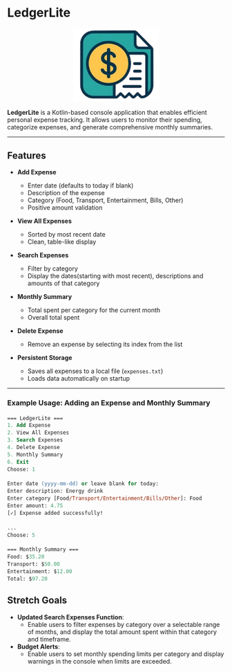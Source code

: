 # LedgerLite

<p align="center">
  <img src="Expense-Tracker/img/Ledger.png" alt="LedgerLite Logo" width="200">
</p>

**LedgerLite** is a Kotlin-based console application that enables efficient personal expense tracking. It allows users to monitor their spending, categorize expenses, and generate comprehensive monthly summaries.

---

## Features  

- **Add Expense**  
  - Enter date (defaults to today if blank)  
  - Description of the expense  
  - Category (Food, Transport, Entertainment, Bills, Other)  
  - Positive amount validation  

- **View All Expenses**  
  - Sorted by most recent date  
  - Clean, table-like display  

- **Search Expenses**  
  - Filter by category
  - Display the dates(starting with most recent), descriptions and amounts of that category  

- **Monthly Summary**  
  - Total spent per category for the current month  
  - Overall total spent  

- **Delete Expense**  
  - Remove an expense by selecting its index from the list  

- **Persistent Storage**  
  - Saves all expenses to a local file (`expenses.txt`)  
  - Loads data automatically on startup  

---
### Example Usage: Adding an Expense and Monthly Summary
```ps
=== LedgerLite ===
1. Add Expense
2. View All Expenses
3. Search Expenses
4. Delete Expense
5. Monthly Summary
6. Exit
Choose: 1

Enter date (yyyy-mm-dd) or leave blank for today: 
Enter description: Energy drink
Enter category [Food/Transport/Entertainment/Bills/Other]: Food
Enter amount: 4.75
[✓] Expense added successfully!

...
Choose: 5

=== Monthly Summary ===
Food: $35.20
Transport: $50.00
Entertainment: $12.00
Total: $97.20
```

## Stretch Goals
- **Updated Search Expenses Function**:
  - Enable users to filter expenses by category over a selectable range of months, and display the total amount spent within that category and timeframe.
- **Budget Alerts**:
  - Enable users to set monthly spending limits per category and display warnings in the console when limits are exceeded.
